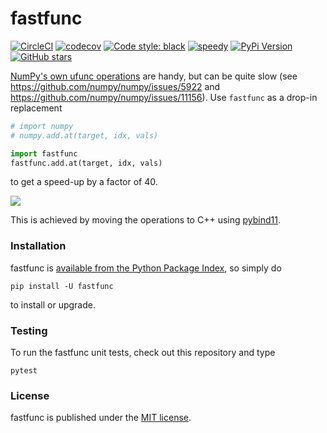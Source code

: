 # fastfunc

[![CircleCI](https://img.shields.io/circleci/project/github/nschloe/fastfunc/master.svg?style=flat-square)](https://circleci.com/gh/nschloe/fastfunc/tree/master)
[![codecov](https://img.shields.io/codecov/c/github/nschloe/fastfunc.svg?style=flat-square)](https://codecov.io/gh/nschloe/fastfunc)
[![Code style: black](https://img.shields.io/badge/code%20style-black-000000.svg?style=flat-square)](https://github.com/ambv/black)
[![speedy](https://img.shields.io/badge/speedy-gonzales-ff69b4.svg?style=flat-square)](https://github.com/nschloe/fastfunc)
[![PyPi Version](https://img.shields.io/pypi/v/fastfunc.svg?style=flat-square)](https://pypi.org/project/fastfunc)
[![GitHub stars](https://img.shields.io/github/stars/nschloe/fastfunc.svg?style=flat-square&logo=github&label=Stars&logoColor=white)](https://github.com/nschloe/fastfunc)

[NumPy's own ufunc
operations](https://docs.scipy.org/doc/numpy/reference/generated/numpy.ufunc.at.html)
are handy, but can be quite slow (see https://github.com/numpy/numpy/issues/5922 and
https://github.com/numpy/numpy/issues/11156).  Use `fastfunc` as a drop-in replacement
```python
# import numpy
# numpy.add.at(target, idx, vals)

import fastfunc
fastfunc.add.at(target, idx, vals)
```
to get a speed-up by a factor of 40.

![](https://nschloe.github.io/fastfunc/add.png)

This is achieved by moving the operations to C++ using [pybind11](https://github.com/pybind/pybind11).

### Installation

fastfunc is [available from the Python Package
Index](https://pypi.org/project/fastfunc/), so simply do
```
pip install -U fastfunc
```
to install or upgrade.

### Testing

To run the fastfunc unit tests, check out this repository and type
```
pytest
```

### License

fastfunc is published under the [MIT license](https://en.wikipedia.org/wiki/MIT_License).

